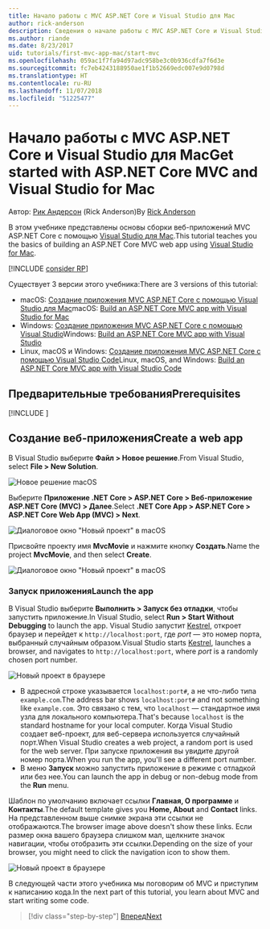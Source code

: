 ```yaml
---
title: Начало работы с MVC ASP.NET Core и Visual Studio для Mac
author: rick-anderson
description: Сведения о начале работы с MVC ASP.NET Core и Visual Studio
ms.author: riande
ms.date: 8/23/2017
uid: tutorials/first-mvc-app-mac/start-mvc
ms.openlocfilehash: 059ac1f7fa94d97adc958be3c0b936cdfa7f6d3e
ms.sourcegitcommit: fc7eb4243188950ae1f1b52669edc007e9d0798d
ms.translationtype: HT
ms.contentlocale: ru-RU
ms.lasthandoff: 11/07/2018
ms.locfileid: "51225477"
---
```

# <a name="get-started-with-aspnet-core-mvc-and-visual-studio-for-mac"></a><span data-ttu-id="64e72-103">Начало работы с MVC ASP.NET Core и Visual Studio для Mac</span><span class="sxs-lookup"><span data-stu-id="64e72-103">Get started with ASP.NET Core MVC and Visual Studio for Mac</span></span>

<span data-ttu-id="64e72-104">Автор: [Рик Андерсон](https://twitter.com/RickAndMSFT) (Rick Anderson)</span><span class="sxs-lookup"><span data-stu-id="64e72-104">By [Rick Anderson](https://twitter.com/RickAndMSFT)</span></span>

<span data-ttu-id="64e72-105">В этом учебнике представлены основы сборки веб-приложений MVC ASP.NET Core с помощью [Visual Studio для Mac](https://www.visualstudio.com/vs/visual-studio-mac/).</span><span class="sxs-lookup"><span data-stu-id="64e72-105">This tutorial teaches you the basics of building an ASP.NET Core MVC web app using [Visual Studio for Mac](https://www.visualstudio.com/vs/visual-studio-mac/).</span></span> 

[!INCLUDE [consider RP](../../includes/razor.md)]

<span data-ttu-id="64e72-106">Существует 3 версии этого учебника:</span><span class="sxs-lookup"><span data-stu-id="64e72-106">There are 3 versions of this tutorial:</span></span>

* <span data-ttu-id="64e72-107">macOS: [Создание приложения MVC ASP.NET Core с помощью Visual Studio для Mac](xref:tutorials/first-mvc-app-mac/start-mvc)</span><span class="sxs-lookup"><span data-stu-id="64e72-107">macOS: [Build an ASP.NET Core MVC app with Visual Studio for Mac](xref:tutorials/first-mvc-app-mac/start-mvc)</span></span>
* <span data-ttu-id="64e72-108">Windows: [Создание приложения MVC ASP.NET Core с помощью Visual Studio](xref:tutorials/first-mvc-app/start-mvc)</span><span class="sxs-lookup"><span data-stu-id="64e72-108">Windows: [Build an ASP.NET Core MVC app with Visual Studio](xref:tutorials/first-mvc-app/start-mvc)</span></span>
* <span data-ttu-id="64e72-109">Linux, macOS и Windows: [Создание приложения MVC ASP.NET Core с помощью Visual Studio Code](xref:tutorials/first-mvc-app-xplat/start-mvc)</span><span class="sxs-lookup"><span data-stu-id="64e72-109">Linux, macOS, and Windows: [Build an ASP.NET Core MVC app with Visual Studio Code](xref:tutorials/first-mvc-app-xplat/start-mvc)</span></span>

## <a name="prerequisites"></a><span data-ttu-id="64e72-110">Предварительные требования</span><span class="sxs-lookup"><span data-stu-id="64e72-110">Prerequisites</span></span>

[!INCLUDE [](~/includes/net-core-prereqs-macos.md)]

## <a name="create-a-web-app"></a><span data-ttu-id="64e72-111">Создание веб-приложения</span><span class="sxs-lookup"><span data-stu-id="64e72-111">Create a web app</span></span>

<span data-ttu-id="64e72-112">В Visual Studio выберите **Файл > Новое решение**.</span><span class="sxs-lookup"><span data-stu-id="64e72-112">From Visual Studio, select **File > New Solution**.</span></span>

![Новое решение macOS](../first-web-api-mac/_static/sln.png)

<span data-ttu-id="64e72-114">Выберите **Приложение .NET Core > ASP.NET Core > Веб-приложение ASP.NET Core (MVC) > Далее**.</span><span class="sxs-lookup"><span data-stu-id="64e72-114">Select **.NET Core App >  ASP.NET Core > ASP.NET Core Web App (MVC) > Next**.</span></span>

![Диалоговое окно "Новый проект" в macOS](start-mvc/1.png)

<span data-ttu-id="64e72-116">Присвойте проекту имя **MvcMovie** и нажмите кнопку **Создать**.</span><span class="sxs-lookup"><span data-stu-id="64e72-116">Name the project **MvcMovie**, and then select **Create**.</span></span>

![Диалоговое окно "Новый проект" в macOS](start-mvc/2.png)

### <a name="launch-the-app"></a><span data-ttu-id="64e72-118">Запуск приложения</span><span class="sxs-lookup"><span data-stu-id="64e72-118">Launch the app</span></span>

<span data-ttu-id="64e72-119">В Visual Studio выберите **Выполнить > Запуск без отладки**, чтобы запустить приложение.</span><span class="sxs-lookup"><span data-stu-id="64e72-119">In Visual Studio, select **Run > Start Without Debugging** to launch the app.</span></span> <span data-ttu-id="64e72-120">Visual Studio запустит [Kestrel](xref:fundamentals/servers/index#kestrel), откроет браузер и перейдет к `http://localhost:port`, где *port* — это номер порта, выбранный случайным образом.</span><span class="sxs-lookup"><span data-stu-id="64e72-120">Visual Studio starts [Kestrel](xref:fundamentals/servers/index#kestrel), launches a browser, and navigates to `http://localhost:port`, where *port* is a randomly chosen port number.</span></span>

![Новый проект в браузере](start-mvc/b1.png)

* <span data-ttu-id="64e72-122">В адресной строке указывается `localhost:port#`, а не что-либо типа `example.com`.</span><span class="sxs-lookup"><span data-stu-id="64e72-122">The address bar shows `localhost:port#` and not something like `example.com`.</span></span> <span data-ttu-id="64e72-123">Это связано с тем, что `localhost` — стандартное имя узла для локального компьютера.</span><span class="sxs-lookup"><span data-stu-id="64e72-123">That's because `localhost` is the standard hostname for your local computer.</span></span> <span data-ttu-id="64e72-124">Когда Visual Studio создает веб-проект, для веб-сервера используется случайный порт.</span><span class="sxs-lookup"><span data-stu-id="64e72-124">When Visual Studio creates a web project, a random port is used for the web server.</span></span> <span data-ttu-id="64e72-125">При запуске приложения вы увидите другой номер порта.</span><span class="sxs-lookup"><span data-stu-id="64e72-125">When you run the app, you'll see a different port number.</span></span>
* <span data-ttu-id="64e72-126">В меню **Запуск** можно запустить приложение в режиме с отладкой или без нее.</span><span class="sxs-lookup"><span data-stu-id="64e72-126">You can launch the app in debug or non-debug mode from the **Run** menu.</span></span>

<span data-ttu-id="64e72-127">Шаблон по умолчанию включает ссылки **Главная, О программе** и **Контакты**.</span><span class="sxs-lookup"><span data-stu-id="64e72-127">The default template gives you **Home, About** and **Contact** links.</span></span> <span data-ttu-id="64e72-128">На представленном выше снимке экрана эти ссылки не отображаются.</span><span class="sxs-lookup"><span data-stu-id="64e72-128">The browser image above doesn't show these links.</span></span> <span data-ttu-id="64e72-129">Если размер окна вашего браузера слишком мал, щелкните значок навигации, чтобы отобразить эти ссылки.</span><span class="sxs-lookup"><span data-stu-id="64e72-129">Depending on the size of your browser, you might need to click the navigation icon to show them.</span></span>

![Новый проект в браузере](start-mvc/b2.png)

<span data-ttu-id="64e72-131">В следующей части этого учебника мы поговорим об MVC и приступим к написанию кода.</span><span class="sxs-lookup"><span data-stu-id="64e72-131">In the next part of this tutorial, you learn about MVC and start writing some code.</span></span>

> [!div class="step-by-step"]
> [<span data-ttu-id="64e72-132">Вперед</span><span class="sxs-lookup"><span data-stu-id="64e72-132">Next</span></span>](adding-controller.md)  
